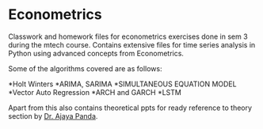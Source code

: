# Econometrics
Classwork and homework files for econometrics exercises done in sem 3 during the mtech course. Contains extensive files for time series analysis in Python using advanced concepts from Econometrics. 

Some of the algorithms covered are as follows:

*Holt Winters 
*ARIMA, SARIMA
*SIMULTANEOUS EQUATION MODEL
*Vector Auto Regression
*ARCH and GARCH
*LSTM

Apart from this also contains theoretical ppts for ready reference to theory section by [Dr. Ajaya Panda](https://www.linkedin.com/in/dr-ajaya-panda-39886561/).
